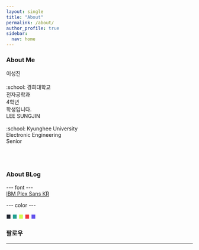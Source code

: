 ```yaml
---
layout: single
title: "About"
permalink: /about/
author_profile: true
sidebar:
  nav: home
---
```


### About Me

<div class = "div1" markdown="1">
이성진<br><br>
:school: 경희대학교<br>
전자공학과<br>
4학년<br>
학생입니다.
</div>

<div class = "div2" markdown="1">
LEE SUNGJIN<br><br>
:school: Kyunghee University<br>
Electronic Engineering<br>
Senior<br>
</div>

<br><br>

### About BLog

--- font ---<br>
[IBM Plex Sans KR](https://fonts.google.com/specimen/IBM+Plex+Sans+KR)

--- color ---<br>
<div class = "box" markdown = "1">
<span style="color:#252A34">■</span>
<span style="color:#24A091">■</span>
<span style="color:#D1F951">■</span>
<span style="color:#F0383B">■</span>
<span style="color:#6454ED">■</span>
</div>

### 팔로우

---